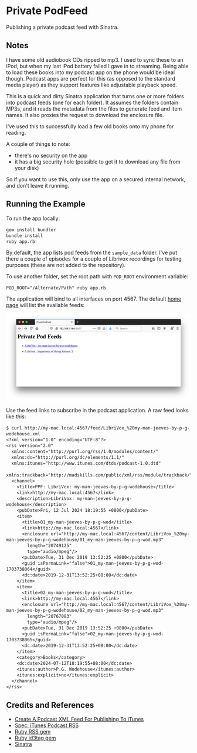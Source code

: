 # Private PodFeed

Publishing a private podcast feed with Sinatra.

## Notes

I have some old audiobook CDs ripped to mp3. I used to sync these to an iPod, but when my last iPod battery failed
I gave in to streaming. Being able to load these books into my podcast app on the phone would be ideal though.
Podcast apps are perfect for this (as opposed to the standard media player) as they support features like adjustable playback speed.

This is a quick and dirty Sinatra application that turns one or more folders into podcast feeds (one for each folder).
It assumes the folders contain MP3s, and it reads the metadata from the files to generate feed and item names.
It also proxies the request to download the enclosure file.

I've used this to successfully load a few old books onto my phone for reading.

A couple of things to note:

* there's no security on the app
* it has a big security hole (possible to get it to download any file from your disk)

So if you want to use this, only use the app on a secured internal network, and don't leave it running.

## Running the Example

To run the app locally:

    gem install bundler
    bundle install
    ruby app.rb

By default, the app lists pod feeds from the `sample_data` folder.
I've put there a couple of episodes for a couple of Librivox recordings for testing purposes (these are not added to the repository).

To use another folder, set the root path with `POD_ROOT` environment variable:

    POD_ROOT="/Alternate/Path" ruby app.rb

The application will bind to all interfaces on port 4567. The default [home page](http://localhost:4567) will list the available feeds:

![sample_home](./assets/sample_home.png?raw=true)

Use the feed links to subscribe in the podcast application. A raw feed looks like this:

    $ curl http://my-mac.local:4567/feed/LibriVox_%20my-man-jeeves-by-p-g-wodehouse.xml
    <?xml version="1.0" encoding="UTF-8"?>
    <rss version="2.0"
      xmlns:content="http://purl.org/rss/1.0/modules/content/"
      xmlns:dc="http://purl.org/dc/elements/1.1/"
      xmlns:itunes="http://www.itunes.com/dtds/podcast-1.0.dtd"
      xmlns:trackback="http://madskills.com/public/xml/rss/module/trackback/">
      <channel>
        <title>PPF: LibriVox: my-man-jeeves-by-p-g-wodehouse</title>
        <link>http://my-mac.local:4567</link>
        <description>LibriVox: my-man-jeeves-by-p-g-wodehouse</description>
        <pubDate>Fri, 12 Jul 2024 18:19:55 +0800</pubDate>
        <item>
          <title>01_my-man-jeeves-by-p-g-wod</title>
          <link>http://my-mac.local:4567</link>
          <enclosure url="http://my-mac.local:4567/content/LibriVox_%20my-man-jeeves-by-p-g-wodehouse/01_my-man-jeeves-by-p-g-wod.mp3"
            length="20749125"
            type="audio/mpeg"/>
          <pubDate>Tue, 31 Dec 2019 13:52:25 +0800</pubDate>
          <guid isPermaLink="false">01_my-man-jeeves-by-p-g-wod-1703738064</guid>
          <dc:date>2019-12-31T13:52:25+08:00</dc:date>
        </item>
        <item>
          <title>02_my-man-jeeves-by-p-g-wod</title>
          <link>http://my-mac.local:4567</link>
          <enclosure url="http://my-mac.local:4567/content/LibriVox_%20my-man-jeeves-by-p-g-wodehouse/02_my-man-jeeves-by-p-g-wod.mp3"
            length="20767083"
            type="audio/mpeg"/>
          <pubDate>Tue, 31 Dec 2019 13:52:25 +0800</pubDate>
          <guid isPermaLink="false">02_my-man-jeeves-by-p-g-wod-1703738065</guid>
          <dc:date>2019-12-31T13:52:25+08:00</dc:date>
        </item>
        <category>Books</category>
        <dc:date>2024-07-12T18:19:55+08:00</dc:date>
        <itunes:author>P.G. Wodehouse</itunes:author>
        <itunes:explicit>no</itunes:explicit>
      </channel>
    </rss>

## Credits and References

* [Create A Podcast XML Feed For Publishing To iTunes](https://www.thepolyglotdeveloper.com/2016/02/create-podcast-xml-feed-publishing-itunes/)
* [Spec: iTunes Podcast RSS](https://github.com/simplepie/simplepie-ng/wiki/Spec:-iTunes-Podcast-RSS)
* [Ruby RSS gem](https://github.com/ruby/rss)
* [Ruby id3tag gem](https://github.com/krists/id3tag)
* [Sinatra](https://sinatrarb.com/)
